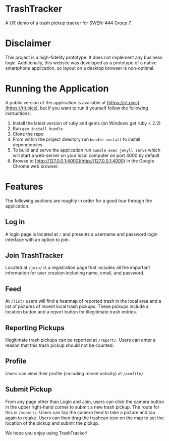 # TrashTracker
A UX demo of a trash pickup tracker for SWEN-444 Group 7.

# Disclaimer
This project is a high-fidelity prototype. It does not implement any business logic.
Additionally, this website was developed as a prototype of a native smartphone application, so layout on a desktop browser is non-optimal.

# Running the Application
A public version of the application is available at [https://rit.pics](https://rit.pics), but if you want to run it yourself follow the following instructions:

1. Install the latest version of ruby and gems (on Windows get ruby < 2.2)
2. Run `gem install bundle`
3. Clone the repo
3. From within the project directory run `bundle install` to install dependencies
4. To build and serve the application run `bundle exec jekyll serve` which will start a web-server on your local computer on port 4000 by default
5. Browse to [http://127.0.0.1:4000](http://127.0.0.1:4000) in the Google Chrome web browser.

# Features
The following sections are roughly in order for a good tour through the application.

## Log in
A login page is located at `/` and presents a username and password login interface with an option to join.

## Join TrashTracker
Located at `/join/` is a registration page that includes all the important information for user creation including name, email, and password.

## Feed
At `/list/` users will find a heatmap of reported trash in the local area and a list of pictures of recent local trash pickups. These pickups include a location button and a report button for illegitimate trash entries.

## Reporting Pickups
Illegitimate trash pickups can be reported at `/report/`. Users can enter a reason that this trash pickup should not be counted.

## Profile
Users can view their profile (including recent activity) at `/profile/`.

## Submit Pickup
From any page other than Login and Join, users can click the camera button in the upper right-hand corner to submit a new trash pickup. The route for this is `/submit/`. Users can tap the camera feed to take a picture and tap again to retake.
Users can then drag the trashcan icon on the map to set the location of the pickup and submit the pickup.


We hope you enjoy using TrashTracker!
